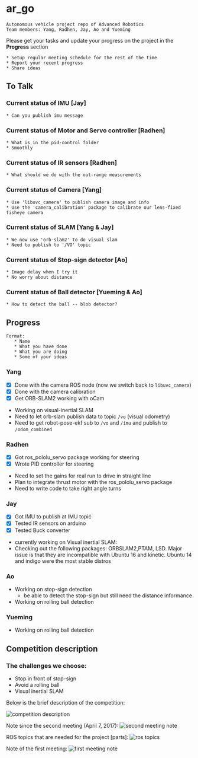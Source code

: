 # ar_go
    Autonomous vehicle project repo of Advanced Robotics
    Team members: Yang, Radhen, Jay, Ao and Yueming

Please get your tasks and update your progress on the project in the **Progress** section

    * Setup regular meeting schedule for the rest of the time
    * Report your recent progress
    * Share ideas

## To Talk
### Current status of IMU [Jay]
    * Can you publish imu message

### Current status of Motor and Servo controller [Radhen]
    * What is in the pid-control folder
    * Smoothly

### Current status of IR sensors [Radhen]
    * What should we do with the out-range measurements

### Current status of Camera [Yang] 
    * Use 'libuvc_camera' to publish camera image and info
    * Use the 'camera_calibration' package to calibrate our lens-fixed fisheye camera
    
### Current status of SLAM [Yang & Jay]
    * We now use 'orb-slam2' to do visual slam
    * Need to publish to '/VO' topic
    
### Current status of Stop-sign detector [Ao]
    * Image delay when I try it
    * No worry about distance

### Current status of Ball detector [Yueming & Ao]
    * How to detect the ball -- blob detector?


## Progress
    Format:
       * Name
       * What you have done
       * What you are doing
       * Some of your ideas

### Yang
* [x] Done with the camera ROS node (now we switch back to `libuvc_camera`)
* [x] Done with the camera calibration
* [x] Get ORB-SLAM2 working with oCam
* Working on visual-inertial SLAM
* Need to let orb-slam publish data to topic `/vo` (visual odometry)
* Need to get robot-pose-ekf sub to `/vo` and `/imu` and publish to `/odom_combined`


### Radhen
* [x] Got ros_pololu_servo package working for steering
* [x] Wrote PID controller for steering
* Need to set the gains for real run to drive in straight line
* Plan to integrate thrust motor with the ros_pololu_servo package
* Need to write code to take right angle turns 

### Jay
* [x] Got IMU to publish at IMU topic
* [x] Tested IR sensors on arduino
* [x] Tested Buck converter
* currently working on Visual inertial SLAM:
* Checking out the following packages: ORBSLAM2,PTAM, LSD. Major issue is that they are incompatible with Ubuntu 16 and kinetic. Ubuntu 14 and indigo were the most stable distros

### Ao
* Working on stop-sign detection
    - be able to detect the stop-sign but still need the distance informance
* Working on rolling ball detection

### Yueming
* Working on rolling ball detection


## Competition description

### The challenges we choose:
* Stop in front of stop-sign
* Avoid a rolling ball
* Visual inertial SLAM

Below is the brief description of the competition:

![competition description][comp-describ]



Note since the second meeting (April 7, 2017):
![second meeting note][meeting-2]

ROS topics that are needed for the project [parts]:
![ros topics][ros-topics]

Note of the first meeting:
![first meeting note][meeting-1]





[comp-describ]:pics/competition_description.JPG
[meeting-1]:pics/first_meeting_framework.JPG
[ros-topics]:pics/ros_topics_needed_[part].JPG
[meeting-2]:pics/meeting_April_7.JPG
